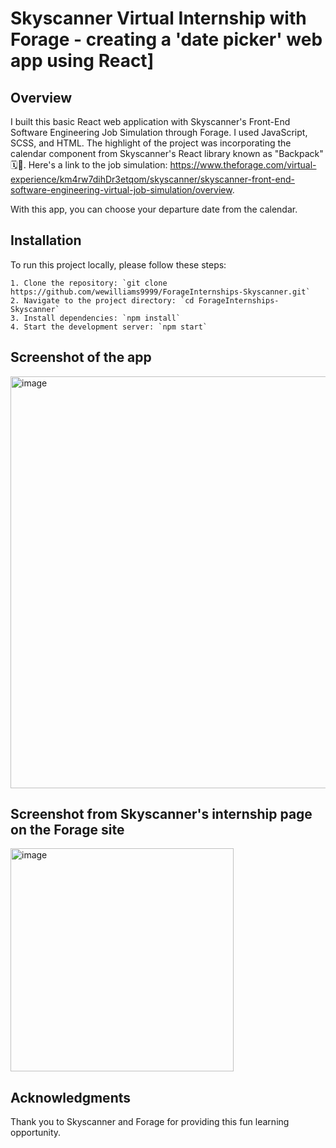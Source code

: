 # Skyscanner Virtual Internship with Forage - creating a 'date picker' web app using React]

## Overview
I built this basic React web application with Skyscanner's Front-End Software Engineering Job Simulation through Forage. I used JavaScript, SCSS, and HTML. The highlight of the project was incorporating the calendar component from Skyscanner's React library known as "Backpack" 🗓️🎒. Here's a link to the job simulation: https://www.theforage.com/virtual-experience/km4rw7dihDr3etqom/skyscanner/skyscanner-front-end-software-engineering-virtual-job-simulation/overview.

With this app, you can choose your departure date from the calendar.

## Installation
To run this project locally, please follow these steps:

    1. Clone the repository: `git clone https://github.com/wewilliams9999/ForageInternships-Skyscanner.git`
    2. Navigate to the project directory: `cd ForageInternships-Skyscanner`
    3. Install dependencies: `npm install`
    4. Start the development server: `npm start`

## Screenshot of the app
<img width="659" alt="image" src="https://github.com/wewilliams9999/ForageInternships-Skyscanner/assets/17892427/1b0f274e-3f11-4cac-a85d-8cab7369664f">

## Screenshot from Skyscanner's internship page on the Forage site
<img width="357" alt="image" src="https://github.com/wewilliams9999/ForageInternships-Skyscanner/assets/17892427/93f174a5-7230-4e7b-99fc-63b0e8c6638e">

## Acknowledgments

Thank you to Skyscanner and Forage for providing this fun learning opportunity.



